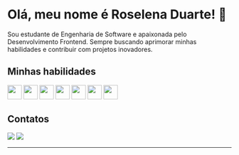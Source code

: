 # Olá, meu nome é Roselena Duarte! 👋

Sou estudante de Engenharia de Software e apaixonada pelo Desenvolvimento Frontend. Sempre buscando aprimorar minhas habilidades e contribuir com projetos inovadores.

## Minhas habilidades

<div>
<img height="32" src="https://cdn.jsdelivr.net/gh/devicons/devicon@latest/icons/html5/html5-original.svg" />
          
<img height="32" src="https://cdn.jsdelivr.net/gh/devicons/devicon@latest/icons/css3/css3-original.svg" />

<img height="32" src="https://cdn.jsdelivr.net/gh/devicons/devicon@latest/icons/javascript/javascript-original.svg" />

<img height="32" src="https://cdn.jsdelivr.net/gh/devicons/devicon@latest/icons/react/react-original.svg" />

<img height="32" src="https://cdn.jsdelivr.net/gh/devicons/devicon@latest/icons/typescript/typescript-original.svg" />

<img height="32" src="https://cdn.jsdelivr.net/gh/devicons/devicon@latest/icons/sass/sass-original.svg" />

<img height="32" src="https://cdn.jsdelivr.net/gh/devicons/devicon@latest/icons/tailwindcss/tailwindcss-original.svg" />
</div>          
          
## Contatos

<div> 
  <a href = "mailto:roselenarduarte@gmail.com"><img src="https://img.shields.io/badge/-Gmail-%23333?style=for-the-badge&logo=gmail&logoColor=white" target="_blank"></a>
  <a href="https://www.linkedin.com/in/roselena-duarte/" target="_blank"><img src="https://img.shields.io/badge/-LinkedIn-%230077B5?style=for-the-badge&logo=linkedin&logoColor=white" target="_blank"></a>   
</div>




---
